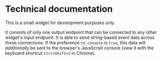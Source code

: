 # Technical documentation

This is a small widget for development purposes *only*.

It consists of only one output endpoint that can be connected to any other widget's input endpoint. It is able to send string-based event data across these connections.
If the preference `to_console` is `true`, this data will *additionally* be sent to the browser's JavaScript console (view it with the keyboard shortcut `Ctrl+Shift+J` in Chrome).